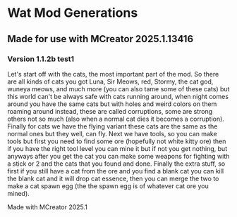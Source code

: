 # Wat Mod Generations

## Made for use with MCreator 2025.1.13416

### Version 1.1.2b test1

Let's start off with the cats, the most important part of the mod. So there are all kinds of cats you got Luna, Sir Meows, red, Stormy, the cat god, wuneya meows, and much more (you can also tame some of these cats) but this world can't be always safe with cats running around, when night comes around you have the same cats but with holes and weird colors on them roaming around instead, these are called corruptions, some are strong others not so much (also when a normal cat dies it becomes a corruption). Finally for cats we have the flying variant these cats are the same as the normal ones but they well, can fly. Next we have tools, so you can make tools but first you need to find some ore (hopefully not white kitty ore) then if you have the right tool level you can mine it but if not you get nothing, but anyways after you get the cat you can make some weapons for fighting with a stick or 2 and the cats that you found and done. Finally the extra stuff, so first if you still have a cat from the ore and you find a blank cat you can kill the blank cat and it will drop cat essence, then you can merge the two to make a cat spawn egg (the the spawn egg is of whatever cat ore you mined).



Made with MCreator 2025.1